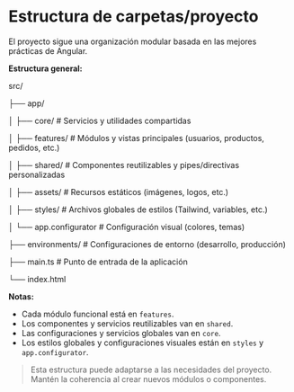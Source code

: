# Estructura de carpetas/proyecto

El proyecto sigue una organización modular basada en las mejores prácticas de Angular.

**Estructura general:**

src/

├── app/

│   ├── core/            # Servicios y utilidades compartidas

│   ├── features/        # Módulos y vistas principales (usuarios, productos, pedidos, etc.)

│   ├── shared/          # Componentes reutilizables y pipes/directivas personalizadas

│   ├── assets/          # Recursos estáticos (imágenes, logos, etc.)

│   ├── styles/          # Archivos globales de estilos (Tailwind, variables, etc.)

│   └── app.configurator # Configuración visual (colores, temas)

├── environments/        # Configuraciones de entorno (desarrollo, producción)

├── main.ts              # Punto de entrada de la aplicación

└── index.html

**Notas:**

- Cada módulo funcional está en `features`.
- Los componentes y servicios reutilizables van en `shared`.
- Las configuraciones y servicios globales van en `core`.
- Los estilos globales y configuraciones visuales están en `styles` y `app.configurator`.

> Esta estructura puede adaptarse a las necesidades del proyecto. Mantén la coherencia al crear nuevos módulos o componentes.
>